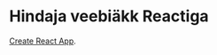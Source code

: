 
# Hindaja veebiäkk Reactiga
 [Create React App](https://github.com/facebookincubator/create-react-app).
